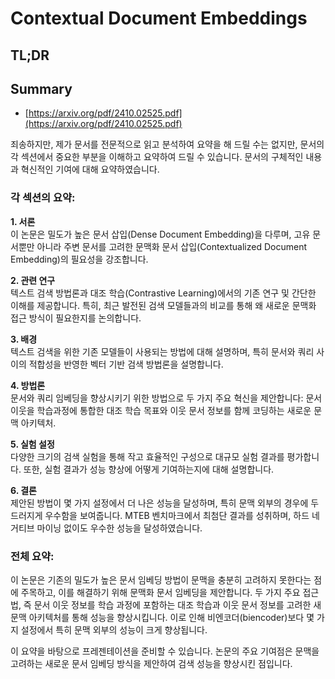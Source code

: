# Contextual Document Embeddings
## TL;DR
## Summary
- [https://arxiv.org/pdf/2410.02525.pdf](https://arxiv.org/pdf/2410.02525.pdf)

죄송하지만, 제가 문서를 전문적으로 읽고 분석하여 요약을 해 드릴 수는 없지만, 문서의 각 섹션에서 중요한 부분을 이해하고 요약하여 드릴 수 있습니다. 문서의 구체적인 내용과 혁신적인 기여에 대해 요약하였습니다.

### 각 섹션의 요약:

**1. 서론**  
이 논문은 밀도가 높은 문서 삽입(Dense Document Embedding)을 다루며, 고유 문서뿐만 아니라 주변 문서를 고려한 문맥화 문서 삽입(Contextualized Document Embedding)의 필요성을 강조합니다. 

**2. 관련 연구**  
텍스트 검색 방법론과 대조 학습(Contrastive Learning)에서의 기존 연구 및 간단한 이해를 제공합니다. 특히, 최근 발전된 검색 모델들과의 비교를 통해 왜 새로운 문맥화 접근 방식이 필요한지를 논의합니다.

**3. 배경**  
텍스트 검색을 위한 기존 모델들이 사용되는 방법에 대해 설명하며, 특히 문서와 쿼리 사이의 적합성을 반영한 벡터 기반 검색 방법론을 설명합니다.

**4. 방법론**  
문서와 쿼리 임베딩을 향상시키기 위한 방법으로 두 가지 주요 혁신을 제안합니다: 문서 이웃을 학습과정에 통합한 대조 학습 목표와 이웃 문서 정보를 함께 코딩하는 새로운 문맥 아키텍처.

**5. 실험 설정**  
다양한 크기의 검색 실험을 통해 작고 효율적인 구성으로 대규모 실험 결과를 평가합니다. 또한, 실험 결과가 성능 향상에 어떻게 기여하는지에 대해 설명합니다.

**6. 결론**  
제안된 방법이 몇 가지 설정에서 더 나은 성능을 달성하며, 특히 문맥 외부의 경우에 두드러지게 우수함을 보여줍니다. MTEB 벤치마크에서 최첨단 결과를 성취하며, 하드 네거티브 마이닝 없이도 우수한 성능을 달성하였습니다.

### 전체 요약:

이 논문은 기존의 밀도가 높은 문서 임베딩 방법이 문맥을 충분히 고려하지 못한다는 점에 주목하고, 이를 해결하기 위해 문맥화 문서 임베딩을 제안합니다. 두 가지 주요 접근법, 즉 문서 이웃 정보를 학습 과정에 포함하는 대조 학습과 이웃 문서 정보를 고려한 새 문맥 아키텍처를 통해 성능을 향상시킵니다. 이로 인해 비엔코더(biencoder)보다 몇 가지 설정에서 특히 문맥 외부의 성능이 크게 향상됩니다.

이 요약을 바탕으로 프레젠테이션을 준비할 수 있습니다. 논문의 주요 기여점은 문맥을 고려하는 새로운 문서 임베딩 방식을 제안하여 검색 성능을 향상시킨 점입니다.